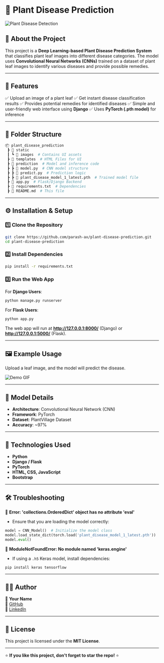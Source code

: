 # 🌱 Plant Disease Prediction

![Plant Disease Detection](https://www.letsnurture.com/wp-content/uploads/2021/02/Plant-disease-classifier-with-ai-blog-banner.jpg)

## 📌 About the Project
This project is a **Deep Learning-based Plant Disease Prediction System** that classifies plant leaf images into different disease categories. The model uses **Convolutional Neural Networks (CNNs)** trained on a dataset of plant leaf images to identify various diseases and provide possible remedies.

---

## 🚀 Features
✅ Upload an image of a plant leaf
✅ Get instant disease classification results
✅ Provides potential remedies for identified diseases
✅ Simple and user-friendly web interface using **Django**
✅ Uses **PyTorch (.pth model)** for inference

---

## 📂 Folder Structure
```bash
📦 plant_disease_prediction
 ┣ 📂 static
 ┃ ┗ 📂 images  # Contains UI assets
 ┣ 📂 templates  # HTML Files for UI
 ┣ 📂 prediction  # Model and inference code
 ┣ ┣ 📜 model.py  # CNN model structure
 ┣ ┣ 📜 predict.py  # Prediction logic
 ┣ ┣ 📜 plant_disease_model_1_latest.pth  # Trained model file
 ┣ 📜 app.py  # Flask/Django Backend
 ┣ 📜 requirements.txt  # Dependencies
 ┣ 📜 README.md  # This file
```

---

## ⚙️ Installation & Setup
### 1️⃣ Clone the Repository
```bash
git clone https://github.com/parash-ax/plant-disease-prediction.git
cd plant-disease-prediction
```

### 2️⃣ Install Dependencies
```bash
pip install -r requirements.txt
```

### 3️⃣ Run the Web App
For **Django Users**:
```bash
python manage.py runserver
```

For **Flask Users**:
```bash
python app.py
```

The web app will run at **http://127.0.0.1:8000/** (Django) or **http://127.0.0.1:5000/** (Flask).

---

## 🖼 Example Usage
Upload a leaf image, and the model will predict the disease.

![Demo GIF](https://cainvas-static.s3.amazonaws.com/media/user_data/cainvas-admin/grape-_leaf.gif)


---

## 📌 Model Details
- **Architecture**: Convolutional Neural Network (CNN)
- **Framework**: PyTorch
- **Dataset**: PlantVillage Dataset
- **Accuracy**: ~97%

---

## 🤖 Technologies Used
- **Python**
- **Django / Flask**
- **PyTorch**
- **HTML, CSS, JavaScript**
- **Bootstrap**

---

## 🛠️ Troubleshooting
🔹 **Error: 'collections.OrderedDict' object has no attribute 'eval'**
   - Ensure that you are loading the model correctly:
   ```python
   model = CNN_Model()  # Initialize the model class
   model.load_state_dict(torch.load('plant_disease_model_1_latest.pth'))
   model.eval()
   ```

🔹 **ModuleNotFoundError: No module named 'keras.engine'**
   - If using a `.h5` Keras model, install dependencies:
   ```bash
   pip install keras tensorflow
   ```

---

## 👨‍💻 Author
🔹 **Your Name**  
🔹 [GitHub](https://github.com/parash-ax)  
🔹 [LinkedIn](https://linkedin.com/in/parash1310-a-)

---

## 📜 License
This project is licensed under the **MIT License**.

---

⭐ **If you like this project, don't forget to star the repo!** ⭐

